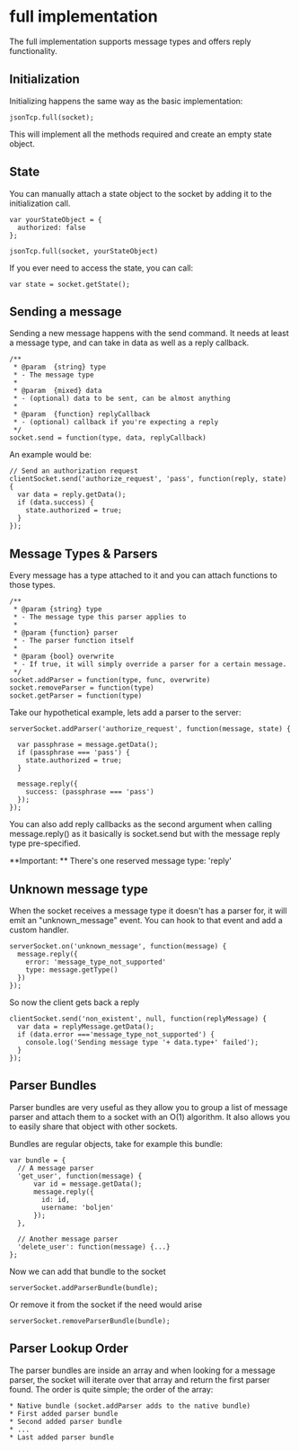 # full implementation

The full implementation supports message types and offers reply functionality.

## Initialization

Initializing happens the same way as the basic implementation:

    jsonTcp.full(socket);

This will implement all the methods required and create an empty state object.

## State

You can manually attach a state object to the socket by adding it to the
initialization call.

    var yourStateObject = {
      authorized: false
    };

    jsonTcp.full(socket, yourStateObject)

If you ever need to access the state, you can call:

    var state = socket.getState();

## Sending a message

Sending a new message happens with the send command. It needs at least a message
type, and can take in data as well as a reply callback.

    /**
     * @param  {string} type
     * - The message type
     *
     * @param  {mixed} data
     * - (optional) data to be sent, can be almost anything
     *
     * @param  {function} replyCallback
     * - (optional) callback if you're expecting a reply
     */
    socket.send = function(type, data, replyCallback)

An example would be:

    // Send an authorization request
    clientSocket.send('authorize_request', 'pass', function(reply, state) {
      var data = reply.getData();
      if (data.success) {
        state.authorized = true;
      }
    });

## Message Types & Parsers

Every message has a type attached to it and you can attach functions to those
types.

    /**
     * @param {string} type
     * - The message type this parser applies to
     *
     * @param {function} parser
     * - The parser function itself
     *
     * @param {bool} overwrite
     * - If true, it will simply override a parser for a certain message.
     */
    socket.addParser = function(type, func, overwrite)
    socket.removeParser = function(type)
    socket.getParser = function(type)

Take our hypothetical example, lets add a parser to the server:

    serverSocket.addParser('authorize_request', function(message, state) {

      var passphrase = message.getData();
      if (passphrase === 'pass') {
        state.authorized = true;
      }

      message.reply({
        success: (passphrase === 'pass')
      });
    });

You can also add reply callbacks as the second argument when calling
message.reply() as it basically is socket.send but with the message reply type
pre-specified.

**Important: ** There's one reserved message type: 'reply'

## Unknown message type

When the socket receives a message type it doesn't has a parser for, it will
emit an "unknown_message" event. You can hook to that event and add a custom
handler.

    serverSocket.on('unknown_message', function(message) {
      message.reply({
        error: 'message_type_not_supported'
        type: message.getType()
      })
    });

So now the client gets back a reply

    clientSocket.send('non_existent', null, function(replyMessage) {
      var data = replyMessage.getData();
      if (data.error ==='message_type_not_supported') {
        console.log('Sending message type '+ data.type+' failed');
      }
    });

## Parser Bundles

Parser bundles are very useful as they allow you to group a list of message
parser and attach them to a socket with an O(1) algorithm. It also allows you to
easily share that object with other sockets.

Bundles are regular objects, take for example this bundle:

    var bundle = {
      // A message parser
      'get_user', function(message) {
          var id = message.getData();
          message.reply({
            id: id,
            username: 'boljen'
          });
      },

      // Another message parser
      'delete_user': function(message) {...}
    };

Now we can add that bundle to the socket

    serverSocket.addParserBundle(bundle);

Or remove it from  the socket if the need would arise

    serverSocket.removeParserBundle(bundle);

## Parser Lookup Order

The parser bundles are inside an array and when looking for a message parser,
the socket will iterate over that array and return the first parser found. The
order is quite simple; the order of the array:

    * Native bundle (socket.addParser adds to the native bundle)
    * First added parser bundle
    * Second added parser bundle
    * ...
    * Last added parser bundle
